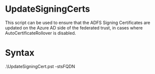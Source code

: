 # UpdateSigningCerts
This script can be used to ensure that the ADFS Signing Certificates are updated on the Azure AD side of the federated trust, in cases where AutoCertificateRollover is disabled.

# Syntax
.\UpdateSigningCert.pst -stsFQDN <ADFSFQDN>
